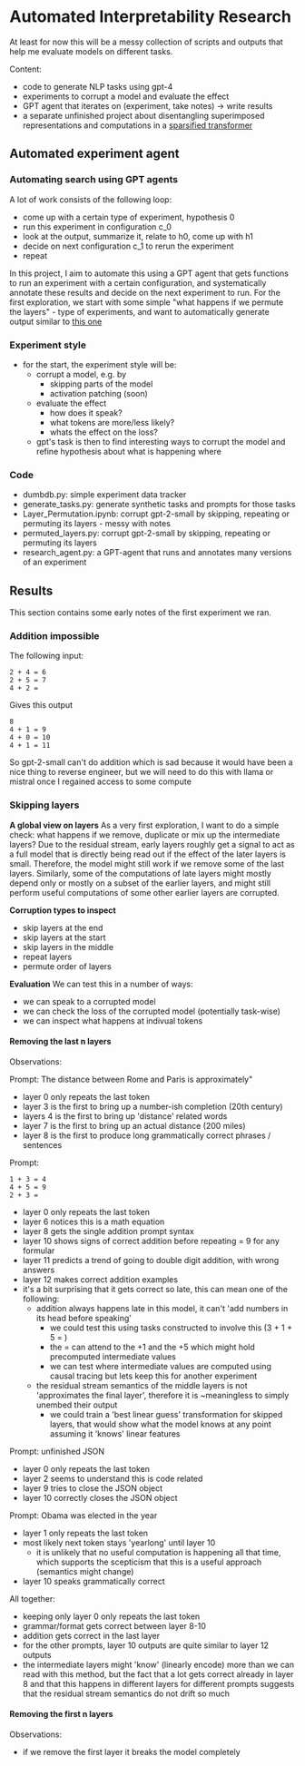 # Automated Interpretability Research

At least for now this will be a messy collection of scripts and outputs that help me evaluate models on different tasks.

Content:
- code to generate NLP tasks using gpt-4
- experiments to corrupt a model and evaluate the effect
- GPT agent that iterates on (experiment, take notes) -> write results
- a separate unfinished project about disentangling superimposed representations and computations in a [sparsified transformer](SparseWeights.ipynb)

## Automated experiment agent

### Automating search using GPT agents

A lot of work consists of the following loop:
- come up with a certain type of experiment, hypothesis 0
- run this experiment in configuration c_0
- look at the output, summarize it, relate to h0, come up with h1
- decide on next configuration c_1 to rerun the experiment
- repeat

In this project, I aim to automate this using a GPT agent that gets functions to run an experiment with a certain configuration, and systematically annotate these results and decide on the next experiment to run. For the first exploration, we start with some simple "what happens if we permute the layers" - type of experiments, and want to automatically generate output similar to [this one](#results)

### Experiment style

- for the start, the experiment style will be:
  - corrupt a model, e.g. by 
    - skipping parts of the model
    - activation patching (soon)
  - evaluate the effect
    - how does it speak?
    - what tokens are more/less likely?
    - whats the effect on the loss?
  - gpt's task is then to find interesting ways to corrupt the model and refine hypothesis about what is happening where
  

### Code

- dumbdb.py: simple experiment data tracker
- generate_tasks.py: generate synthetic tasks and prompts for those tasks
- Layer_Permutation.ipynb: corrupt gpt-2-small by skipping, repeating or permuting its layers - messy with notes
- permuted_layers.py: corrupt gpt-2-small by skipping, repeating or permuting its layers
- research_agent.py: a GPT-agent that runs and annotates many versions of an experiment



## Results
This section contains some early notes of the first experiment we ran.

### Addition impossible
The following input:
```
2 + 4 = 6
2 + 5 = 7
4 + 2 =
```
Gives this output
```
8
4 + 1 = 9
4 + 0 = 10
4 + 1 = 11
```
So gpt-2-small can't do addition which is sad because it would have been a nice thing to reverse engineer, but we will need to do this with llama or mistral once I regained access to some compute

### Skipping layers

**A global view on layers**
As a very first exploration, I want to do a simple check: what happens if we remove, duplicate or mix up the intermediate layers?
Due to the residual stream, early layers roughly get a signal to act as a full model that is directly being read out if the effect of the later layers is small. Therefore, the model might still work if we remove some of the last layers.
Similarly, some of the computations of late layers might mostly depend only or mostly on a subset of the earlier layers, and might still perform useful computations of some other earlier layers are corrupted.

**Corruption types to inspect**
- skip layers at the end
- skip layers at the start
- skip layers in the middle
- repeat layers
- permute order of layers

**Evaluation**
We can test this in a number of ways:
- we can speak to a corrupted model
- we can check the loss of the corrupted model (potentially task-wise)
- we can inspect what happens at indivual tokens


#### Removing the last n layers

Observations:

Prompt: The distance between Rome and Paris is approximately"
- layer 0 only repeats the last token
- layer 3 is the first to bring up a number-ish completion (20th century)
- layers 4 is the first to bring up 'distance' related words
- layer 7 is the first to bring up an actual distance (200 miles)
- layer 8 is the first to produce long grammatically correct phrases / sentences

Prompt:
```
1 + 3 = 4 
4 + 5 = 9
2 + 3 =
```
- layer 0 only repeats the last token
- layer 6 notices this is a math equation
- layer 8 gets the single addition prompt syntax
- layer 10 shows signs of correct addition before repeating = 9 for any formular
- layer 11 predicts a trend of going to double digit addition, with wrong answers
- layer 12 makes correct addition examples
- it's a bit surprising that it gets correct so late, this can mean one of the following:
  - addition always happens late in this model, it can't 'add numbers in its head before speaking'
    - we could test this using tasks constructed to involve this (3 + 1 + 5 = )
    - the = can attend to the +1 and the +5 which might hold precomputed intermediate values
    - we can test where intermediate values are computed using causal tracing but lets keep this for another experiment
  - the residual stream semantics of the middle layers is not 'approximates the final layer', therefore it is ~meaningless to simply unembed their output
    - we could train a 'best linear guess' transformation for skipped layers, that would show what the model knows at any point assuming it 'knows' linear features


Prompt: unfinished JSON
- layer 0 only repeats the last token
- layer 2 seems to understand this is code related
- layer 9 tries to close the JSON object
- layer 10 correctly closes the JSON object


Prompt: Obama was elected in the year
- layer 1 only repeats the last token
- most likely next token stays 'yearlong' until layer 10
  - it is unlikely that no useful computation is happening all that time, which supports the scepticism that this is a useful approach (semantics might change)
- layer 10 speaks grammatically correct

All together:
- keeping only layer 0 only repeats the last token
- grammar/format gets correct between layer 8-10
- addition gets correct in the last layer
- for the other prompts, layer 10 outputs are quite similar to layer 12 outputs
- the intermediate layers might 'know' (linearly encode) more than we can read with this method, but the fact that a lot gets correct already in layer 8 and that this happens in different layers for different prompts suggests that the residual stream semantics do not drift so much

#### Removing the first n layers
Observations:
- if we remove the first layer it breaks the model completely


